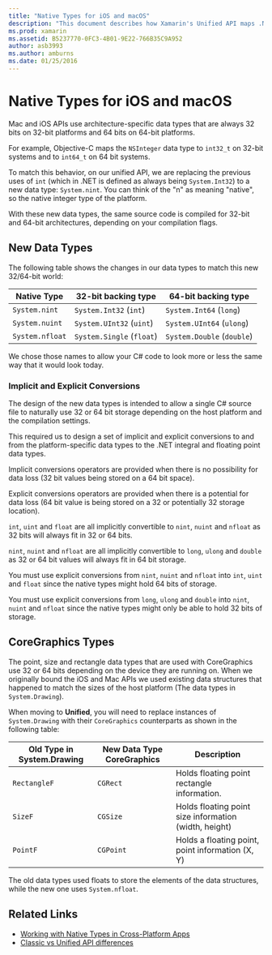 ```yaml
---
title: "Native Types for iOS and macOS"
description: "This document describes how Xamarin's Unified API maps .NET types to 32-bit and 64-bit native types, as necessary based on compilation target architecture."
ms.prod: xamarin
ms.assetid: B5237770-0FC3-4B01-9E22-766B35C9A952
author: asb3993
ms.author: amburns
ms.date: 01/25/2016
---
```


# Native Types for iOS and macOS

Mac and iOS APIs use architecture-specific data types that are always
32 bits on 32-bit platforms and 64 bits on 64-bit platforms.

For example, Objective-C maps the `NSInteger` data type to `int32_t` on
32-bit systems and to `int64_t` on 64 bit systems.

To match this behavior, on our unified API, we are replacing the previous
uses of `int` (which in .NET is defined as always being `System.Int32`)
to a new data type: `System.nint`. You can think of the "n" as meaning
"native", so the native integer type of the platform.

With these new data types, the same source code is compiled for 32-bit and
64-bit architectures, depending on your compilation flags.

## New Data Types

The following table shows the changes in our data types to
	match this new 32/64-bit world:

|Native Type|32-bit backing type|64-bit backing type|
|--- |--- |--- |
|`System.nint`|`System.Int32` (`int`)|`System.Int64` (`long`)|
|`System.nuint`|`System.UInt32` (`uint`)|`System.UInt64` (`ulong`)|
|`System.nfloat`|`System.Single` (`float`)|`System.Double` (`double`)|

We chose those names to allow your C# code to look more or
	less the same way that it would look today.

### Implicit and Explicit Conversions

The design of the new data types is intended to allow
	a single C# source file to naturally use 32 or 64 bit storage
	depending on the host platform and the compilation settings.

This required us to design a set of implicit and explicit
	conversions to and from the platform-specific data types to
	the .NET integral and floating point data types.

Implicit conversions operators are provided when there is
	no possibility for data loss (32 bit values being stored on a
	64 bit space).

Explicit conversions operators are provided when there is a
	potential for data loss (64 bit value is being stored on a 32
	or potentially 32 storage location).

 `int`, `uint` and `float`
	are all implicitly convertible
	to `nint`, `nuint`
	and `nfloat` as 32 bits will always fit in 32 or 64
	bits.

 `nint`, `nuint`
	and `nfloat` are all implicitly convertible to `long`, `ulong` and `double`
	as 32 or 64 bit values will always fit in 64 bit storage.

You must use explicit conversions
	from `nint`, `nuint`
	and `nfloat`
	into `int`, `uint`
	and `float` since the native types might hold 64
	bits of storage.

You must use explicit conversions
	from `long`, `ulong`
	and `double`
	into `nint`, `nuint`
	and `nfloat` since the native types might only be
	able to hold 32 bits of storage.

## CoreGraphics Types

The point, size and rectangle data types that are used with
	CoreGraphics use 32 or 64 bits depending on the device they
	are running on.  When we originally bound the iOS and Mac APIs
	we used existing data structures that happened to match the
	sizes of the host platform (The data types in `System.Drawing`).

When moving to **Unified**, you will need to replace instances of `System.Drawing` with their `CoreGraphics` counterparts as shown in the following table:

|Old Type in System.Drawing|New Data Type CoreGraphics|Description|
|--- |--- |--- |
|`RectangleF`|`CGRect`|Holds floating point rectangle information.|
|`SizeF`|`CGSize`|Holds floating point size information (width, height)|
|`PointF`|`CGPoint`|Holds a floating point, point information (X, Y)|

The old data types used floats to store the elements of the
	data structures, while the new one uses `System.nfloat`.

## Related Links

- [Working with Native Types in Cross-Platform Apps](~/cross-platform/macios/native-types-cross-platform.md)
- [Classic vs Unified API differences](https://github.com/xamarin/release-notes-archive/blob/master/release-notes/ios/api_changes/classic-vs-unified-8.6.0/index.md)
